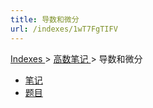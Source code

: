 ```yaml
---
title: 导数和微分
url: /indexes/1wT7FgTIFV
---
```


<a href="/notes408/chapters_index"> Indexes </a> > <a href="/notes408/indexes/NLl5iEeokv"> 高数笔记 </a> > 导数和微分

- <a href="/notes408/posts/CXjXo3cWi5"> 笔记 </a>
- <a href="/notes408/posts/a73FbZxqyq"> 题目 </a>
